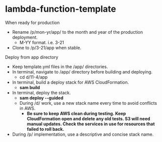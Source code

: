 # lambda-function-template
When ready for production
 + Rename /p/mon-yr/app/ to the month and year of the production deployment.
   + M-YY format. i.e. 3-21
 + Clone to /p/3-21/app when stable.

Deploy from app directory
 + Keep template.yml files in the /app/ directories.
 + In terminal, navigate to /app/ directory before building and deploying.
   + cd d/11-4/app
 + In terminal, build a deploy stack for AWS CloudFormation.
   + **sam build**
 + In terminal, deploy the stack.
   + **sam deploy --guided**
   + During /d/ work, use a new stack name every time to avoid conflicts in AWS.
     + **Be sure to keep AWS clean during testing. Keep CloudFormation open and delete any old tests. S3 will need manual updates. Check the services in use for resources that failed to roll back.**
  + During /p/ implementation, use a descriptive and concise stack name.

